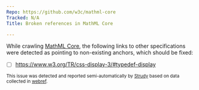 ```yaml
---
Repo: https://github.com/w3c/mathml-core
Tracked: N/A
Title: Broken references in MathML Core

---
```


While crawling [MathML Core](https://w3c.github.io/mathml-core/), the following links to other specifications were detected as pointing to non-existing anchors, which should be fixed:
* [ ] https://www.w3.org/TR/css-display-3/#typedef-display

<sub>This issue was detected and reported semi-automatically by [Strudy](https://github.com/w3c/strudy/) based on data collected in [webref](https://github.com/w3c/webref/).</sub>
